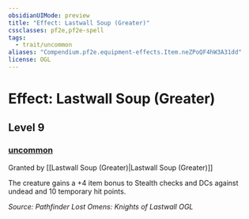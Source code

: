 ```yaml
---
obsidianUIMode: preview
title: "Effect: Lastwall Soup (Greater)"
cssclasses: pf2e,pf2e-spell
tags:
  - trait/uncommon
aliases: "Compendium.pf2e.equipment-effects.Item.neZPoQF4hW3A31dd"
license: OGL
---
```

# Effect: Lastwall Soup (Greater)
## Level 9
### [uncommon](uncommon "Uncommon Rarity Trait")






Granted by [[Lastwall Soup (Greater)|Lastwall Soup (Greater)]]

The creature gains a +4 item bonus to Stealth checks and DCs against undead and 10 temporary hit points.

*Source: Pathfinder Lost Omens: Knights of Lastwall*
*OGL*